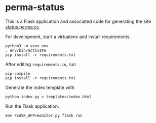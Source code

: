 perma-status
============

This is a Flask application and associated code for generating the site [status.perma.cc](https://status.perma.cc/).

For development, start a virtualenv and install requirements:

    python3 -m venv env
    . env/bin/activate
    pip install -r requirements.txt

After editing `requirements.in`, run

    pip-compile
    pip install -r requirements.txt

Generate the index template with

    python index.py > templates/index.html

Run the Flask application:

    env FLASK_APP=monitor.py flask run
